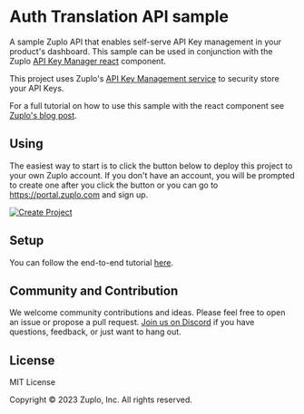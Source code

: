# Auth Translation API sample

A sample Zuplo API that enables self-serve API Key management in your product's dashboard. This sample can be used in conjunction with the Zuplo [API Key Manager react](https://github.com/zuplo/api-key-manager) component.

This project uses Zuplo's [API Key Management service](https://zuplo.com/docs/articles/api-key-management) to security store your API Keys.

For a full tutorial on how to use this sample with the react component see [Zuplo's blog post]([https://zuplo.com/blog](https://zuplo.com/blog/2023/08/08/open-source-release)).

## Using

The easiest way to start is to click the button below to deploy this project to your own Zuplo account. If you don't have an account, you will be prompted to create one after you click the button or you can go to https://portal.zuplo.com and sign up.

[![Create Project](https://cdn.zuplo.com/www/zupit.svg)](http://portal.zuplo.com/zup-it?sourceRepoUrl=https://github.com/zuplo/sample-auth-translation-api)

## Setup

You can follow the end-to-end tutorial [here](https://zuplo.com/blog/2023/08/08/open-source-release#2--clone-the-auth-translation-api).

## Community and Contribution

We welcome community contributions and ideas. Please feel free to open an issue
or propose a pull request. [Join us on Discord](https://discord.zuplo.com)
if you have questions, feedback, or just want to hang out.

## License

MIT License

Copyright © 2023 Zuplo, Inc. All rights reserved.
